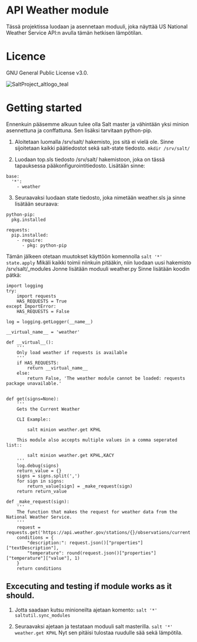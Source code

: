 # API Weather module

 Tässä projektissa luodaan ja asennetaan moduuli, joka näyttää US National Weather Service API:n avulla tämän hetkisen lämpötilan.
 
 
 
 # Licence
 
  GNU General Public License v3.0.
 

 ![SaltProject_altlogo_teal](https://user-images.githubusercontent.com/117189365/207580235-76861f6b-69bd-4cfc-8445-894daa043de6.png)

 
 
 # Getting started


 Ennenkuin pääsemme alkuun tulee olla Salt master ja vähintään yksi minion asennettuna ja conffattuna. Sen lisäksi tarvitaan python-pip.
 
 1. Aloitetaan luomalla /srv/salt/ hakemisto, jos sitä ei vielä ole. Sinne sijoitetaan kaikki päätiedostot sekä salt-state tiedosto.
  `mkdir /srv/salt/`
  
 2. Luodaan top.sls tiedosto /srv/salt/ hakemistoon, joka on tässä tapauksessa pääkonfigurointitiedosto. Lisätään sinne:
```
base:
  '*':
    - weather
```
3. Seuraavaksi luodaan state tiedosto, joka nimetään weather.sls ja sinne lisätään seuraava:
```
python-pip:
  pkg.installed

requests:
  pip.installed:
    - require:
      - pkg: python-pip
```
Tämän jälkeen otetaan muutokset käyttöön komennolla
`salt '*' state.apply`
Mikäli kaikki toimii niinkuin pitääkin, niin luodaan uusi hakemisto /srv/salt/_modules Jonne lisätään moduuli weather.py
Sinne lisätään koodin pätkä:

```
import logging
try:
    import requests
    HAS_REQUESTS = True
except ImportError:
    HAS_REQUESTS = False

log = logging.getLogger(__name__)

__virtual_name__ = 'weather'

def __virtual__():
    '''
    Only load weather if requests is available
    '''
    if HAS_REQUESTS:
        return __virtual_name__
    else:
        return False, 'The weather module cannot be loaded: requests package unavailable.'


def get(signs=None):
    '''
    Gets the Current Weather

    CLI Example::

        salt minion weather.get KPHL

    This module also accepts multiple values in a comma seperated list::

        salt minion weather.get KPHL,KACY
    '''
    log.debug(signs)
    return_value = {}
    signs = signs.split(',')
    for sign in signs:
        return_value[sign] = _make_request(sign)
    return return_value

def _make_request(sign):
    '''
    The function that makes the request for weather data from the National Weather Service.
    '''
    request = requests.get('https://api.weather.gov/stations/{}/observations/current'.format(sign))
    conditions = {
        "description:": request.json()["properties"]["textDescription"],
        "temperature": round(request.json()["properties"]["temperature"]["value"], 1)
    }
    return conditions
```
## Excecuting and testing if module works as it should.

1. Jotta saadaan kutsu minioneilta ajetaan komento:
 `salt '*' saltutil.sync_modules`
 
2. Seuraavaksi ajetaan ja testataan moduuli salt masterilla.
`salt '*' weather.get KPHL`
Nyt sen pitäisi tulostaa ruudulle sää sekä lämpötila.
    
  
